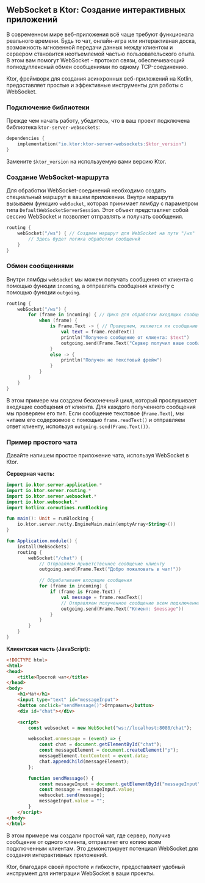 ##  WebSocket в Ktor: Создание интерактивных приложений

В современном мире веб-приложения всё чаще требуют функционала реального времени. Будь то чат, онлайн-игра или интерактивная доска, возможность мгновенной передачи данных между клиентом и сервером становится неотъемлемой частью пользовательского опыта. В этом вам помогут WebSocket -  протокол связи, обеспечивающий полнодуплексный обмен сообщениями по одному TCP-соединению.

Ktor, фреймворк для создания асинхронных веб-приложений на Kotlin, предоставляет простые и эффективные инструменты для работы с WebSocket.

### Подключение библиотеки

Прежде чем начать работу, убедитесь, что в ваш проект подключена библиотека `ktor-server-websockets`:

```kotlin
dependencies {
    implementation("io.ktor:ktor-server-websockets:$ktor_version")
}
```

Замените `$ktor_version` на используемую вами версию Ktor.

### Создание WebSocket-маршрута

Для обработки WebSocket-соединений необходимо создать специальный маршрут в вашем приложении.  Внутри маршрута вызываем функцию `webSocket`, которая принимает лямбду с параметром типа `DefaultWebSocketServerSession`. Этот объект представляет собой сессию WebSocket и позволяет отправлять и получать сообщения.

```kotlin
routing {
    webSocket("/ws") { // Создаем маршрут для WebSocket на пути "/ws"
        // Здесь будет логика обработки сообщений
    }
}
```

### Обмен сообщениями

Внутри лямбды `webSocket`  мы можем получать сообщения от клиента с помощью функции `incoming`, а отправлять сообщения клиенту с помощью функции `outgoing`.

```kotlin
routing {
    webSocket("/ws") { 
        for (frame in incoming) { // Цикл для обработки входящих сообщений
            when (frame) {
                is Frame.Text -> { // Проверяем, является ли сообщение текстовым
                    val text = frame.readText()
                    println("Получено сообщение от клиента: $text")
                    outgoing.send(Frame.Text("Сервер получил ваше сообщение: $text")) // Отправляем ответ клиенту
                }
                else -> {
                    println("Получен не текстовый фрейм")
                }
            }
        }
    }
}
```

В этом примере мы создаем бесконечный цикл, который прослушивает входящие сообщения от клиента. Для каждого полученного сообщения мы проверяем его тип. Если сообщение текстовое (`Frame.Text`), мы читаем его содержимое с помощью `frame.readText()` и отправляем ответ клиенту, используя `outgoing.send(Frame.Text())`.

### Пример простого чата

Давайте напишем простое приложение чата, используя WebSocket в Ktor.

**Серверная часть:**

```kotlin
import io.ktor.server.application.*
import io.ktor.server.routing.*
import io.ktor.server.websocket.*
import io.ktor.websocket.*
import kotlinx.coroutines.runBlocking

fun main(): Unit = runBlocking {
    io.ktor.server.netty.EngineMain.main(emptyArray<String>())
}

fun Application.module() {
    install(WebSockets)
    routing {
        webSocket("/chat") {
            // Отправляем приветственное сообщение клиенту
            outgoing.send(Frame.Text("Добро пожаловать в чат!")) 

            // Обрабатываем входящие сообщения
            for (frame in incoming) {
                if (frame is Frame.Text) {
                    val message = frame.readText()
                    // Отправляем полученное сообщение всем подключенным клиентам
                    outgoing.send(Frame.Text("Клиент: $message"))
                }
            }
        }
    }
}
```

**Клиентская часть (JavaScript):**

```html
<!DOCTYPE html>
<html>
<head>
    <title>Простой чат</title>
</head>
<body>
    <h1>Чат</h1>
    <input type="text" id="messageInput">
    <button onclick="sendMessage()">Отправить</button>
    <div id="chat"></div>

    <script>
        const websocket = new WebSocket("ws://localhost:8080/chat");

        websocket.onmessage = (event) => {
            const chat = document.getElementById("chat");
            const messageElement = document.createElement("p");
            messageElement.textContent = event.data;
            chat.appendChild(messageElement);
        };

        function sendMessage() {
            const messageInput = document.getElementById("messageInput");
            const message = messageInput.value;
            websocket.send(message);
            messageInput.value = "";
        }
    </script>
</body>
</html>
```

В этом примере мы создали простой чат, где сервер, получив сообщение от одного клиента, отправляет его копию всем подключенным клиентам. Это демонстрирует потенциал WebSocket для создания интерактивных приложений.

Ktor, благодаря своей простоте и гибкости, предоставляет удобный инструмент для интеграции WebSocket в ваши проекты. 
